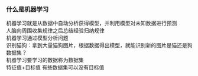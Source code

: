 ### 什么是机器学习
机器学习就是从数据中自动分析获得模型，并利用模型对未知数据进行预测  
人脑向周围收集规律之后总结经验归纳规律  
机器学习通过模型分析问题  
识别猫狗：拿到大量猫狗图片，根据数据得出模型，就能识别新的图片是猫还是狗  
数据集？  
机器学习要学习的数据称为数据集  
特征值+目标值 有些数据集可以没有目标值  
